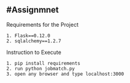 #Assignmnet
---
Requirements for the Project
```
1. Flask==0.12.0
2. sqlalchemy==1.2.7

```
Instruction to Execute
```
1. pip install requirements
2. run python jobmatch.py
3. open any browser and type localhost:3000 
```
